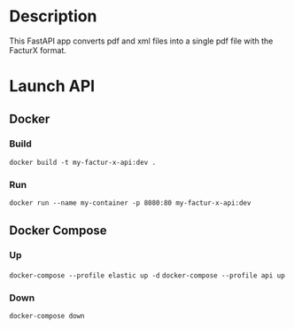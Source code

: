 # Description

This FastAPI app converts pdf and xml files into a single pdf file with the FacturX format.

# Launch API

## Docker

### Build
`docker build -t my-factur-x-api:dev .`
### Run
`docker run --name my-container -p 8080:80 my-factur-x-api:dev`
## Docker Compose

### Up

`docker-compose --profile elastic up -d`
`docker-compose --profile api up`

### Down

`docker-compose down`

